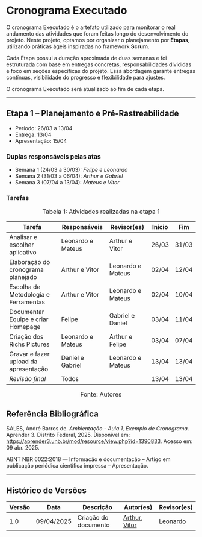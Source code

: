 # Cronograma Executado

O cronograma Executado é o artefato utilizado para monitorar o real andamento das atividades que foram feitas longo do desenvolvimento do projeto. Neste projeto, optamos por organizar o planejamento por **Etapas**, utilizando práticas ágeis inspiradas no framework **Scrum**.

Cada Etapa possui a duração aproximada de duas semanas e foi estruturada com base em entregas concretas, responsabilidades divididas e foco em seções específicas do projeto. Essa abordagem garante entregas contínuas, visibilidade do progresso e flexibilidade para ajustes.

O cronograma Executado será atualizado ao fim de cada etapa.

---


## Etapa 1 – Planejamento e Pré-Rastreabilidade  
- Período: 26/03 a 13/04  
- Entrega: 13/04  
- Apresentação: 15/04  

### Duplas responsáveis pelas atas
- Semana 1 (24/03 a 30/03): *Felipe e Leonardo*
- Semana 2 (31/03 a 06/04): *Arthur e Gabriel*
- Semana 3 (07/04 a 13/04): *Mateus e Vitor*

### Tarefas

<font size="3"><p style="text-align: center">Tabela 1: Atividades realizadas na etapa 1</p></font>

| Tarefa                                      |      Responsáveis      |      Revisor(es)   |  Início |  Fim  |
|---------------------------------------------|------------------------|--------------------|---------| ----- |
| Analisar e escolher aplicativo              | Leonardo e Mateus      | Arthur e Vitor     |  26/03  | 31/03 |
| Elaboração do cronograma planejado          | Arthur e Vitor         | Leonardo e Mateus  |  02/04  | 12/04 |          
| Escolha de Metodologia e Ferramentas        | Arthur e Vitor         | Leonardo e Mateus  |  02/04  | 10/04 |
| Documentar Equipe e criar Homepage          | Felipe                 | Gabriel e Daniel   |  03/04  | 11/04 |
| Criação dos Richs Pictures                  | Leonardo e Mateus      | Arthur e Felipe    |  03/04  | 07/04 |
| Gravar e fazer upload da apresentação       | Daniel e Gabriel       | Leonardo e Mateus  |  13/04  | 13/04 |
| *Revisão final*                             | Todos                  |                    |  13/04  | 13/04 |

<font size="3"><p style="text-align: center">Fonte: Autores</p></font>


## Referência Bibliográfica

SALES, André Barros de. *Ambientação - Aula 1, Exemplo de Cronograma*. Aprender 3. Distrito Federal, 2025. Disponível em: <https://aprender3.unb.br/mod/resource/view.php?id=1390833>. Acesso em: 09 abr. 2025.

ABNT NBR 6022:2018 — Informação e documentação – Artigo em publicação periódica científica impressa – Apresentação.

---
## Histórico de Versões


| Versão | Data       | Descrição                                     | Autor(es)                                                             | Revisor(es)                                                          |
|--------|------------|-----------------------------------|-----------------------------------------------------------------------|----------------------------------------------------------------------|
| 1.0    | 09/04/2025 | Criação do documento                         | <a href="https://github.com/arthurlleite" target="_blank">Arthur</a>, <a href="https://github.com/Bessazs" target="_blank">Vitor</a> | <a href="https://github.com/leozinlima" target="_blank">Leonardo</a>           |
